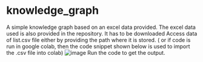 # knowledge_graph
A simple knowledge graph based on an excel data provided.
The excel data used is also provided in the repository. It has to be downloaded
Access data of list.csv file either by providing the path where it is stored.
( or if code is run in google colab, then the code snippet shown below is used to import the .csv file into colab)
![image](https://user-images.githubusercontent.com/89512297/157453578-3e4c9598-5c23-4437-bfb6-e784086b51b1.png)
Run the code to get the output.
